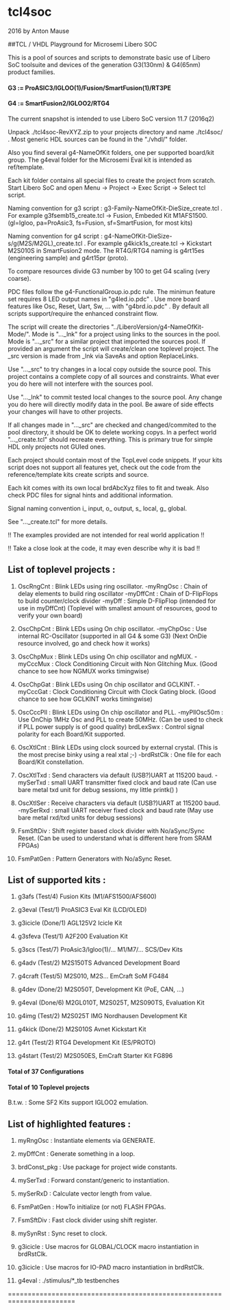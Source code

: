 
# tcl4soc

 2016 by Anton Mause

##TCL / VHDL Playground for Microsemi Libero SOC

This is a pool of sources and scripts to demonstrate basic use of Libero SoC 
toolsuite and devices of the generation G3(130nm) & G4(65nm) product families.

#### G3 := ProASIC3/IGLOO(1)/Fusion/SmartFusion(1)/RT3PE
#### G4 := SmartFusion2/IGLOO2/RTG4

The current snapshot is intended to use Libero SoC version 11.7 (2016q2)

Unpack ./tcl4soc-RevXYZ.zip to your projects directory and name ./tcl4soc/ .
Most generic HDL sources can be found in the "./vhdl/" folder.

Also you find several g4-NameOfKit folders, one per supported board/kit group.
The g4eval folder for the Microsemi Eval kit is intended as ref/template.

Each kit folder contains all special files to create the project from scratch.
Start Libero SoC and open Menu -> Project -> Exec Script -> Select tcl script.

Naming convention for g3 script : g3-Family-NameOfKit-DieSize_create.tcl .
For example g3fsemb15_create.tcl -> Fusion, Embeded Kit M1AFS1500.
(gl=Igloo, pa=ProAsic3, fs=Fusion, sf=SmartFusion, for most kits)

Naming convention for g4 script : g4-NameOfKit-DieSize-s/g(M2S/M2GL)_create.tcl .
For example g4kick1s_create.tcl -> Kickstart M2S010S in SmartFusion2 mode.
The RT4G/RTG4 naming is g4rt15es (engineering sample) and g4rt15pr (proto).

To compare resources divide G3 number by 100 to get G4 scaling (very coarse).

PDC files follow the g4-FunctionalGroup.io.pdc rule.
The minimun feature set requires 8 LED output names in "g4led.io.pdc" .
Use more board features like Osc, Reset, Uart, Sw, ... with "g4brd.io.pdc" .
By default all scripts support/require the enhanced constraint flow.

The script will create the directories "../LiberoVersion/g4-NameOfKit-Mode/".
Mode is "..._lnk" for a project using links to the sources in the pool.
Mode is "..._src" for a similar project that imported the sources pool.
If provided an argument the script will create/clean one toplevel project.
The _src version is made from _lnk via SaveAs and option ReplaceLinks.

Use "..._src" to try changes in a local copy outside the source pool.
This project contains a complete copy of all sources and constraints.
What ever you do here will not interfere with the sources pool.

Use "..._lnk" to commit tested local changes to the source pool.
Any change you do here will directly modify data in the pool.
Be aware of side effects your changes will have to other projects.

If all changes made in "..._src" are checked and changed/commited
to the pool directory, it should be OK to delete working copys.
In a perfect world "..._create.tcl" should recreate everything.
This is primary true for simple HDL only projects not GUIed ones.

Each project should contain most of the TopLevel code snippets.
If your kits script does not support all features yet, check out the 
code from the reference/template kits create scripts and source.

Each kit comes with its own local brdAbcXyz files to fit and tweak.
Also check PDC files for signal hints and additional information.

Signal naming convention i_ input, o_ output, s_ local, g_ global.

See "..._create.tcl" for more details.

!! The examples provided are not intended for real world application !!

!! Take a close look at the code, it may even describe why it is bad !!


## List of toplevel projects :

1. OscRngCnt : Blink LEDs using ring oscillator.
-myRngOsc : Chain of delay elements to build ring oscillator
-myDffCnt : Chain of D-FlipFlops to build counter/clock divider
-myDff    : Simple D-FlipFlop (intended for use in myDffCnt)
(Toplevel with smallest amount of resources, good to verify your own board)

1. OscChpCnt : Blink LEDs using On chip oscillator.
-myChpOsc : Use internal RC-Oscillator (supported in all G4 & some G3)
(Next OnDie resource involved, go and check how it works)

1. OscChpMux : Blink LEDs using On chip oscillator and ngMUX.
-myCccMux : Clock Conditioning Circuit with Non Glitching Mux.
(Good chance to see how NGMUX works timingwise)

1. OscChpGat : Blink LEDs using On chip oscillator and GCLKINT.
-myCccGat : Clock Conditioning Circuit with Clock Gating block.
(Good chance to see how GCLKINT works timingwise)

1. OscCccPll : Blink LEDs using On chip oscillator and PLL.
-myPllOsc50m : Use OnChip 1MHz Osc and PLL to create 50MHz.
(Can be used to check if PLL power supply is of good quality)
brdLexSwx :  Control signal polarity for each Board/Kit supported.

1. OscXtlCnt : Blink LEDs using clock sourced by external crystal.
(This is the most precise binky using a real xtal ;-)
-brdRstClk : One file for each Board/Kit constellation.

1. OscXtlTxd : Send characters via default (USB?)UART at 115200 baud.
-mySerTxd : small UART transmitter fixed clock and baud rate
(Can use bare metal txd unit for debug sessions, my little printk() )

1. OscXtlSer : Receive characters via default (USB?)UART at 115200 baud.
-mySerRxd : small UART receiver fixed clock and baud rate
(May use bare metal rxd/txd units for debug sessions)

1. FsmSftDiv : Shift register based clock divider with No/aSync/Sync Reset.
(Can be used to understand what is different here from SRAM FPGAs)

1. FsmPatGen : Pattern Generators with No/aSync Reset.

## List of supported kits :

1. g3afs (Test/4) Fusion Kits (M1/AFS1500/AFS600)

1. g3eval (Test/1) ProASIC3 Eval Kit (LCD/OLED)

1. g3icicle (Done/1) AGL125V2 Icicle Kit

1. g3sfeva (Test/1) A2F200 Evaluation Kit

1. g3scs (Test/7) ProAsic3/Igloo(1)/... M1/M7/... SCS/Dev Kits

1. g4adv (Test/2) M2S150TS Advanced Development Board

1. g4craft (Test/5) M2S010, M2S... EmCraft SoM FG484

1. g4dev (Done/2) M2S050T, Development Kit (PoE, CAN, ...)

1. g4eval (Done/6) M2GL010T, M2S025T, M2S090TS, Evaluation Kit

1. g4img (Test/2) M2S025T IMG Nordhausen Development Kit

1. g4kick (Done/2) M2S010S Avnet Kickstart Kit

1. g4rt (Test/2) RTG4 Development Kit (ES/PROTO)

1. g4start (Test/2) M2S050ES, EmCraft Starter Kit FG896

#### Total of 37 Configurations

#### Total of 10 Toplevel projects

B.t.w. : Some SF2 Kits support IGLOO2 emulation.

## List of highlighted features :

1. myRngOsc : Instantiate elements via GENERATE.

1. myDffCnt : Generate something in a loop.

1. brdConst_pkg : Use package for project wide constants.

1. mySerTxd : Forward constant/generic to instantiation.

1. mySerRxD : Calculate vector length from value.

1. FsmPatGen : HowTo initialize (or not) FLASH FPGAs.

1. FsmSftDiv : Fast clock divider using shift register.

1. mySynRst : Sync reset to clock.

1. g3icicle : Use macros for GLOBAL/CLOCK macro instantiation in brdRstClk.

1. g3icicle : Use macros for IO-PAD macro instantiation in brdRstClk.

1. g4eval : ./stimulus/*_tb testbenches

=======================================================================
